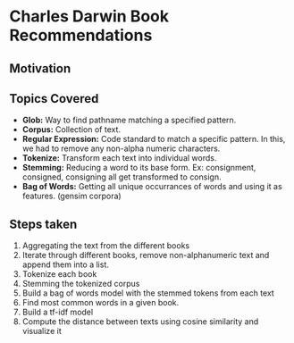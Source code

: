 # Charles Darwin Book Recommendations
## Motivation


## Topics Covered

* **Glob:** Way to find pathname matching a specified pattern.
* **Corpus:** Collection of text.
* **Regular Expression:** Code standard to match a specific pattern. In this, we had to remove any non-alpha numeric characters.
* **Tokenize:** Transform each text into individual words.
* **Stemming:** Reducing a word to its base form. Ex: consignment, consigned, consigning all get transformed to consign.
* **Bag of Words:** Getting all unique occurrances of words and using it as features. (gensim corpora)


## Steps taken

1. Aggregating the text from the different books
2. Iterate through different books, remove non-alphanumeric text and append them into a list.
3. Tokenize each book
4. Stemming the tokenized corpus
5. Build a bag of words model with the stemmed tokens from each text
6. Find most common words in a given book.
7. Build a tf-idf model
8. Compute the distance between texts using cosine similarity and visualize it
